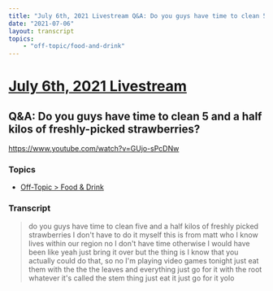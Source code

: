 ```yaml
---
title: "July 6th, 2021 Livestream Q&A: Do you guys have time to clean 5 and a half kilos of freshly-picked strawberries?"
date: "2021-07-06"
layout: transcript
topics:
    - "off-topic/food-and-drink"
---
```

# [July 6th, 2021 Livestream](../2021-07-06.md)
## Q&A: Do you guys have time to clean 5 and a half kilos of freshly-picked strawberries?
https://www.youtube.com/watch?v=GUjo-sPcDNw

### Topics
* [Off-Topic > Food & Drink](../topics/off-topic/food-and-drink.md)

### Transcript

> do you guys have time to clean five and a half kilos of freshly picked strawberries I don't have to do it myself this is from matt who I know lives within our region no I don't have time otherwise I would have been like yeah just bring it over but the thing is I know that you actually could do that, so no I'm playing video games tonight just eat them with the the the leaves and everything just go for it with the root whatever it's called the stem thing just eat it just go for it yolo
